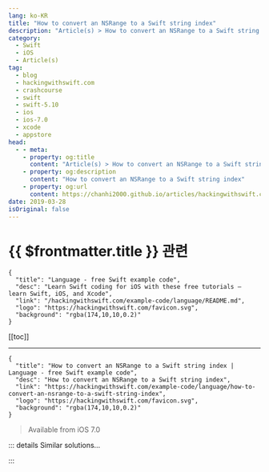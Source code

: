 ```yaml
---
lang: ko-KR
title: "How to convert an NSRange to a Swift string index"
description: "Article(s) > How to convert an NSRange to a Swift string index"
category:
  - Swift
  - iOS
  - Article(s)
tag: 
  - blog
  - hackingwithswift.com
  - crashcourse
  - swift
  - swift-5.10
  - ios
  - ios-7.0
  - xcode
  - appstore
head:
  - - meta:
    - property: og:title
      content: "Article(s) > How to convert an NSRange to a Swift string index"
    - property: og:description
      content: "How to convert an NSRange to a Swift string index"
    - property: og:url
      content: https://chanhi2000.github.io/articles/hackingwithswift.com/example-code/language/how-to-convert-an-nsrange-to-a-swift-string-index.html
date: 2019-03-28
isOriginal: false
---
```


# {{ $frontmatter.title }} 관련

```component VPCard
{
  "title": "Language - free Swift example code",
  "desc": "Learn Swift coding for iOS with these free tutorials – learn Swift, iOS, and Xcode",
  "link": "/hackingwithswift.com/example-code/language/README.md",
  "logo": "https://hackingwithswift.com/favicon.svg",
  "background": "rgba(174,10,10,0.2)"
}
```

[[toc]]

---

```component VPCard
{
  "title": "How to convert an NSRange to a Swift string index | Language - free Swift example code",
  "desc": "How to convert an NSRange to a Swift string index",
  "link": "https://hackingwithswift.com/example-code/language/how-to-convert-an-nsrange-to-a-swift-string-index",
  "logo": "https://hackingwithswift.com/favicon.svg",
  "background": "rgba(174,10,10,0.2)"
}
```

> Available from iOS 7.0

<!-- TODO: 작성 -->

<!-- 
Swift strings have changed in every release since the language was first announced, but even after so much change its older counterpart, `NSRange`, still appears in many UIKit APIs. 

Fortunately, Swift 4 introduced a simple way to convert any `NSRange` into a regular Swift `Range`. For example, say you had the following string and range:

```swift
let input = "Hello, world"
let range = NSMakeRange(0, 10)
```

To make that into a Swift `Range` instance you just need this single line of code:

```swift
let swiftRange = Range(range, in: input)
```

-->

::: details Similar solutions…

<!--
/example-code/system/how-to-use-core-spotlight-to-index-content-in-your-app">How to use Core Spotlight to index content in your app 
/example-code/libraries/how-to-search-your-apps-spotlight-index">How to search your app’s Spotlight index 
/example-code/language/how-to-find-the-index-of-the-first-matching-array-element">How to find the index of the first matching array element 
/quick-start/swiftui/how-to-change-the-order-of-view-layering-using-z-index">How to change the order of view layering using Z index 
/quick-start/concurrency/how-to-use-continuations-to-convert-completion-handlers-into-async-functions">How to use continuations to convert completion handlers into async functions</a>
-->

:::

